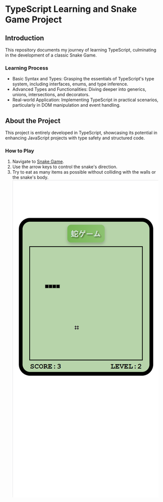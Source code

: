# TypeScript Learning and Snake Game Project

## Introduction

This repository documents my journey of learning TypeScript, culminating in the development of a classic Snake Game.

### Learning Process

- Basic Syntax and Types: Grasping the essentials of TypeScript's type system, including interfaces, enums, and type inference.
- Advanced Types and Functionalities: Diving deeper into generics, unions, intersections, and decorators.
- Real-world Application: Implementing TypeScript in practical scenarios, particularly in DOM manipulation and event handling.

## About the Project

This project is entirely developed in TypeScript, showcasing its potential in enhancing JavaScript projects with type safety and structured code.

### How to Play

1. Navigate to [Snake Game](https://lxinyu1999.github.io/SnakeGame).
2. Use the arrow keys to control the snake's direction.
3. Try to eat as many items as possible without colliding with the walls or the snake's body.
   ![Alt text](demo.png)
